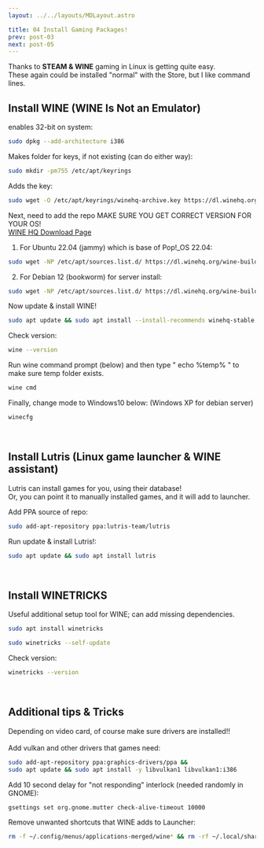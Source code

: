 ```yaml
---
layout: ../../layouts/MDLayout.astro

title: 04 Install Gaming Packages!
prev: post-03
next: post-05
---
```



Thanks to **STEAM & WINE** gaming in Linux is getting quite easy.<br>
These again could be installed "normal" with the Store, but I like command lines.

## Install WINE (WINE Is Not an Emulator)

enables 32-bit on system:
```sh
sudo dpkg --add-architecture i386
```
Makes folder for keys, if not existing (can do either way):
```sh
sudo mkdir -pm755 /etc/apt/keyrings
```
Adds the key:
```sh
sudo wget -O /etc/apt/keyrings/winehq-archive.key https://dl.winehq.org/wine-builds/winehq.key
```
Next, need to add the repo MAKE SURE YOU GET CORRECT VERSION FOR YOUR OS!<br>
[WINE HQ Download Page](https://wiki.winehq.org/Download) <br>

1. For Ubuntu 22.04 (jammy) which is base of Pop!_OS 22.04:
```sh
sudo wget -NP /etc/apt/sources.list.d/ https://dl.winehq.org/wine-builds/ubuntu/dists/jammy/winehq-jammy.sources
```
2. For Debian 12 (bookworm) for server install:
```sh
sudo wget -NP /etc/apt/sources.list.d/ https://dl.winehq.org/wine-builds/debian/dists/bookworm/winehq-bookworm.sources
```
Now update & install WINE!
```sh
sudo apt update && sudo apt install --install-recommends winehq-stable
```
Check version:
```sh
wine --version
```
Run wine command prompt (below) and then type " echo %temp% " to make sure temp folder exists.
```sh
wine cmd
```
Finally, change mode to Windows10 below: (Windows XP for debian server)
```sh
winecfg
```
<br>


## Install Lutris (Linux game launcher & WINE assistant)
Lutris can install games for you, using their database!<br>
Or, you can point it to manually installed games, and it will add to launcher.

Add PPA source of repo:
```sh
sudo add-apt-repository ppa:lutris-team/lutris
```
Run update & install Lutris!:
```sh
sudo apt update && sudo apt install lutris
```
<br>


## Install WINETRICKS
Useful additional setup tool for WINE; can add missing dependencies.
```sh
sudo apt install winetricks
```
```sh
sudo winetricks --self-update
```
Check version:
```sh
winetricks --version
```
<br>


## Additional tips & Tricks
Depending on video card, of course make sure drivers are installed!!<br><br>
Add vulkan and other drivers that games need:
```sh
sudo add-apt-repository ppa:graphics-drivers/ppa && 
sudo apt update && sudo apt install -y libvulkan1 libvulkan1:i386
```
Add 10 second delay for "not responding" interlock (needed randomly in GNOME):
```sh
gsettings set org.gnome.mutter check-alive-timeout 10000
```
Remove unwanted shortcuts that WINE adds to Launcher:
```sh
rm -f ~/.config/menus/applications-merged/wine* && rm -rf ~/.local/share/applications/wine
```